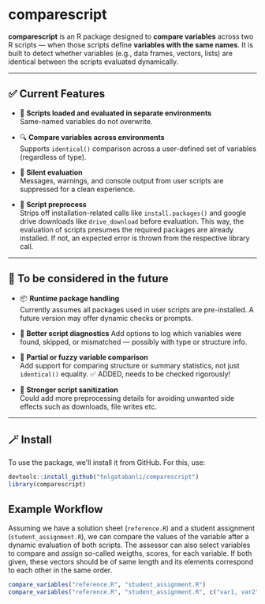 # comparescript
**comparescript** is an R package designed to **compare variables** across two R scripts — when those scripts define **variables with the same names**.
It is built to detect whether variables (e.g., data frames, vectors, lists) are identical between the scripts evaluated dynamically.

---

## ✅ Current Features

- 📂 **Scripts loaded and evaluated in separate environments**  
  Same-named variables do not overwrite.

- 🔍 **Compare variables across environments**  
  Supports `identical()` comparison across a user-defined set of variables (regardless of type).

- 🤫 **Silent evaluation**  
  Messages, warnings, and console output from user scripts are suppressed for a clean experience.

- 🚫 **Script preprocess**  
  Strips off installation-related calls like `install.packages()` and google drive downloads like `drive_download` before evaluation.
  This way, the evaluation of scripts presumes the required packages are already installed.
  If not, an expected error is thrown from the respective library call.

---

## 🚧 To be considered in the future

- 📦 **Runtime package handling**  
  Currently assumes all packages used in user scripts are pre-installed. A future version may offer dynamic checks or prompts.

- 📜 **Better script diagnostics**
  Add options to log which variables were found, skipped, or mismatched — possibly with type or structure info.

- 🔧 **Partial or fuzzy variable comparison**  
  Add support for comparing structure or summary statistics, not just `identical()` equality.
    ✅ ADDED, needs to be checked rigorously!

- 🧹 **Stronger script sanitization**  
  Could add more preprocessing details for avoiding unwanted side effects such as downloads, file writes etc.

---
## 🪄 Install

To use the package, we'll install it from GitHub. For this, use:

```r
devtools::install_github("tolgatabanli/comparescript")
library(comparescript)
```

## Example Workflow
Assuming we have a solution sheet (`reference.R`) and a student assignment (`student_assignment.R`), we can compare the values of the variable after a dynamic evaluation of both scripts.
The assessor can also select variables to compare and assign so-called weigths, scores, for each variable.
If both given, these vectors should be of same length and its elements correspond to each other in the same order.
```r
compare_variables("reference.R", "student_assignment.R")
compare_variables("reference.R", "student_assignment.R", c("var1, var2"), c(2, 1)) # var1 gives 2 points and var2 1 points if correct.
```

